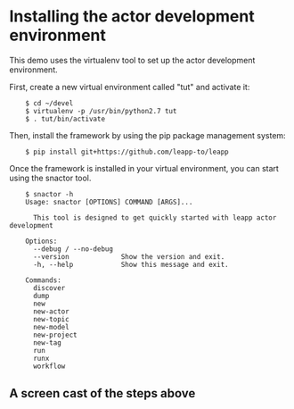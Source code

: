 # Installing the actor development environment

This demo uses the virtualenv tool to set up the actor development environment.

First, create a new virtual environment called "tut" and activate it:
```shell
	$ cd ~/devel
	$ virtualenv -p /usr/bin/python2.7 tut
	$ . tut/bin/activate
```

Then, install the framework by using the pip package management system:
```shell
	$ pip install git+https://github.com/leapp-to/leapp
```

Once the framework is installed in your virtual environment, you can start using the snactor tool.
```shell
	$ snactor -h
	Usage: snactor [OPTIONS] COMMAND [ARGS]...

	  This tool is designed to get quickly started with leapp actor development

	Options:
	  --debug / --no-debug
	  --version             Show the version and exit.
	  -h, --help            Show this message and exit.

	Commands:
	  discover
	  dump
	  new
	  new-actor
	  new-topic
	  new-model
	  new-project
	  new-tag
	  run
	  runx
	  workflow
```

## A screen cast of the steps above

<asciinema-player src="_static/screencasts/install.json"></ascinema-player>
